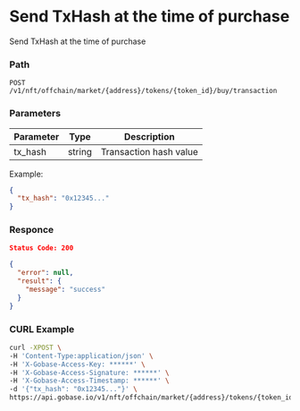 # Send TxHash at the time of purchase

Send TxHash at the time of purchase

### Path
```
POST /v1/nft/offchain/market/{address}/tokens/{token_id}/buy/transaction
```

### Parameters

|  Parameter   |  Type            | Description             |
| ------------ | ---------------- | ----------------------- |
|  tx_hash     |  string          | Transaction hash value  |

Example:
```json
{
  "tx_hash": "0x12345..."
}
```

### Responce
```json
Status Code: 200

{
  "error": null,
  "result": {
    "message": "success"
  }
}
```

### CURL Example
```bash
curl -XPOST \
-H 'Content-Type:application/json' \
-H 'X-Gobase-Access-Key: ******' \
-H 'X-Gobase-Access-Signature: ******' \
-H 'X-Gobase-Access-Timestamp: ******' \
-d '{"tx_hash": "0x12345..."}' \
https://api.gobase.io/v1/nft/offchain/market/{address}/tokens/{token_id}/buy/transaction
```
